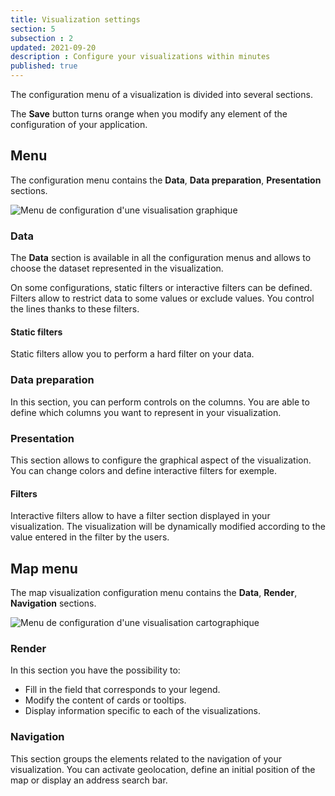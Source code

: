 ```yaml
---
title: Visualization settings
section: 5
subsection : 2
updated: 2021-09-20
description : Configure your visualizations within minutes
published: true
---
```

The configuration menu of a visualization is divided into several sections.

The **Save** button turns orange when you modify any element of the configuration of your application.


## Menu

The configuration menu contains the **Data**, **Data preparation**, **Presentation** sections.

![Menu de configuration d'une visualisation graphique](./images/user-guide-backoffice/Menu-graph.jpg)

### Data

The **Data** section is available in all the configuration menus and allows to choose the dataset represented in the visualization.

On some configurations, static filters or interactive filters can be defined. Filters allow to restrict data to some values ​​or exclude values. You control the lines thanks to these filters.

#### Static filters

Static filters allow you to perform a hard filter on your data.

### Data preparation

In this section, you can perform controls on the columns. You are able to define which columns you want to represent in your visualization.

### Presentation

This section allows to configure the graphical aspect of the visualization. You can change colors and define interactive filters for exemple.

#### Filters

Interactive filters allow to have a filter section displayed in your visualization. The visualization will be dynamically modified according to the value entered in the filter by the users.

## Map menu

The map visualization configuration menu contains the **Data**, **Render**, **Navigation** sections.

![Menu de configuration d'une visualisation cartographique](./images/user-guide-backoffice/Menu-carto.jpg)

### Render

In this section you have the possibility to:
* Fill in the field that corresponds to your legend.
* Modify the content of cards or tooltips.
* Display information specific to each of the visualizations.

### Navigation
This section groups the elements related to the navigation of your visualization. You can activate geolocation, define an initial position of the map or display an address search bar.
